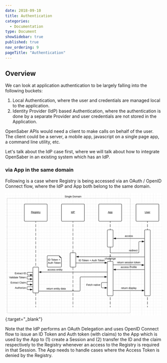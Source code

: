 ```yaml
---
date: 2018-09-10
title: Authentication
categories:
  - Documentation
type: Document
showSidebar: true
published: true
nav_ordering: 9
pageTitle: "Authentication"
---
```

## Overview

We can look at application authentication to be largely falling into the following buckets:
1. Local Authentication, where the user and credentials are managed local to the application.
2. Identity Provider (IdP) based Authentication, where the authentication is done by a separate Provider and user credentials are not stored in the Application.

OpenSaber APIs would need a client to make calls on behalf of the user. The client could be a server, a mobile app, javascript on a single page app, a command line utility, etc.

Let's talk about the IdP case first, where we will talk about how to integrate OpenSaber in an existing system which has an IdP.

### via App in the same domain

Following is a case where Registry is being accessed via an OAuth / OpenID Connect flow, where the IdP and App both belong to the same domain. 

[![Single Domain Auth](/images/AuthorizationFlowSingleDomain.png)](/images/AuthorizationFlowSingleDomain.png){:target="_blank"}

Note that the IdP performs an OAuth Delegation and uses OpenID Connect flow to issue an ID Token and Auth token (with claims) to the App which is used by the App to (1) create a Session and (2) transfer the ID and the claim respectively to the Registry whenever an access to the Registry is required in that Session. The App needs to handle cases where the Access Token is denied by the Registry.



